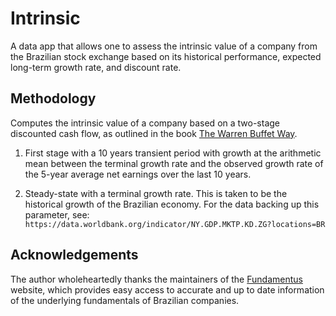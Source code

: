 # Intrinsic

A data app that allows one to assess the intrinsic value of a company from the Brazilian stock exchange
based on its historical performance, expected long-term growth rate, and discount rate.

## Methodology

Computes the intrinsic value of a company based on a two-stage discounted cash flow,
as outlined in the book [The Warren Buffet Way](https://www.amazon.com/Warren-Buffett-Way-Third/dp/1118819233).

1. First stage with a 10 years transient period with growth at the arithmetic mean between
   the terminal growth rate and the observed growth rate of the 5-year average net earnings
   over the last 10 years.

1. Steady-state with a terminal growth rate. This is taken to be the historical growth of the Brazilian
   economy. For the data backing up this parameter, see:
   `https://data.worldbank.org/indicator/NY.GDP.MKTP.KD.ZG?locations=BR`

## Acknowledgements

The author wholeheartedly thanks the maintainers of the
[Fundamentus](https://www.fundamentus.com.br/index.php) website, which provides easy access to accurate
and up to date information of the underlying fundamentals of Brazilian companies.
